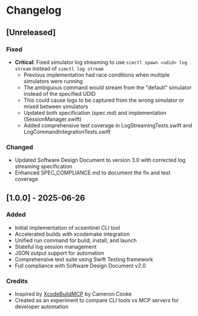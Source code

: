# Changelog

## [Unreleased]

### Fixed
- **Critical**: Fixed simulator log streaming to use `simctl spawn <udid> log stream` instead of `simctl log stream`
  - Previous implementation had race conditions when multiple simulators were running
  - The ambiguous command would stream from the "default" simulator instead of the specified UDID
  - This could cause logs to be captured from the wrong simulator or mixed between simulators
  - Updated both specification (spec.md) and implementation (SessionManager.swift)
  - Added comprehensive test coverage in LogStreamingTests.swift and LogCommandIntegrationTests.swift

### Changed
- Updated Software Design Document to version 3.0 with corrected log streaming specification
- Enhanced SPEC_COMPLIANCE.md to document the fix and test coverage

## [1.0.0] - 2025-06-26

### Added
- Initial implementation of xcsentinel CLI tool
- Accelerated builds with xcodemake integration
- Unified run command for build, install, and launch
- Stateful log session management
- JSON output support for automation
- Comprehensive test suite using Swift Testing framework
- Full compliance with Software Design Document v2.0

### Credits
- Inspired by [XcodeBuildMCP](https://github.com/cameroncooke/XcodeBuildMCP) by Cameron Cooke
- Created as an experiment to compare CLI tools vs MCP servers for developer automation